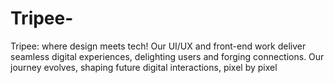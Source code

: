 # Tripee-
Tripee: where design meets tech! Our UI/UX and front-end work deliver seamless digital experiences, delighting users and forging connections. Our journey evolves, shaping future digital interactions, pixel by pixel
